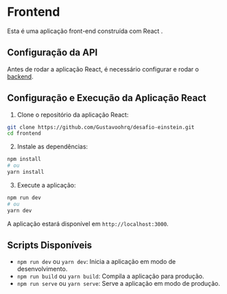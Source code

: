 #  Frontend

Esta é uma aplicação front-end construída com React . 


## Configuração da API

Antes de rodar a aplicação React, é necessário configurar e rodar o [backend](https://github.com/Gustavoohrq/desafio-einstein/backend).


## Configuração e Execução da Aplicação React

1. Clone o repositório da aplicação React:

```bash
git clone https://github.com/Gustavoohrq/desafio-einstein.git
cd frontend
```

2. Instale as dependências:

```bash
npm install
# ou
yarn install
```

3. Execute a aplicação:

```bash
npm run dev
# ou
yarn dev
```

A aplicação estará disponível em `http://localhost:3000`.

## Scripts Disponíveis

- `npm run dev` ou `yarn dev`: Inicia a aplicação em modo de desenvolvimento.
- `npm run build` ou `yarn build`: Compila a aplicação para produção.
- `npm run serve` ou `yarn serve`: Serve a aplicação em modo de produção.


